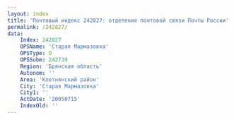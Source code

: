```yaml
---
layout: index
title: 'Почтовый индекс 242827: отделение почтовой связи Почты России'
permalink: /242827/
data:
    Index: 242827
    OPSName: 'Старая Мармазовка'
    OPSType: О
    OPSSubm: 242739
    Region: 'Брянская область'
    Autonom: ''
    Area: 'Клетнянский район'
    City: 'Старая Мармазовка'
    City1: ''
    ActDate: '20050715'
    IndexOld: ''
---
```

